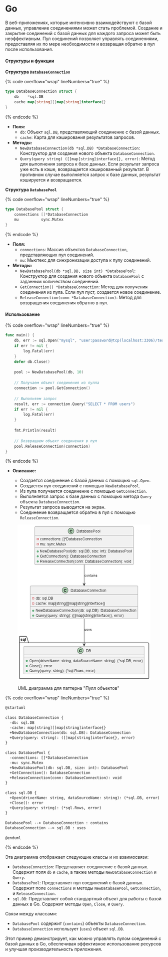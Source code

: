 # Go

В веб-приложениях, которые интенсивно взаимодействуют с базой данных, управление соединениями может стать проблемой. Создание и закрытие соединений с базой данных для каждого запроса может быть неэффективным. Пул соединений позволяет управлять соединениями, предоставляя их по мере необходимости и возвращая обратно в пул после использования.

#### Структуры и функции

**Структура `DatabaseConnection`**

{% code overflow="wrap" lineNumbers="true" %}
```go
type DatabaseConnection struct {
	db    *sql.DB
	cache map[string][]map[string]interface{}
}
```
{% endcode %}

* **Поля:**
  * `db`: Объект `sql.DB`, представляющий соединение с базой данных.
  * `cache`: Карта для кэширования результатов запросов.
* **Методы:**
  * `NewDatabaseConnection(db *sql.DB) *DatabaseConnection`: Конструктор для создания нового объекта `DatabaseConnection`.
  * `Query(query string) ([]map[string]interface{}, error)`: Метод для выполнения запроса к базе данных. Если результат запроса уже есть в кэше, возвращается кэшированный результат. В противном случае выполняется запрос к базе данных, результат кэшируется и возвращается.

**Структура `DatabasePool`**

{% code overflow="wrap" lineNumbers="true" %}
```go
type DatabasePool struct {
	connections []*DatabaseConnection
	mu          sync.Mutex
}
```
{% endcode %}

* **Поля:**
  * `connections`: Массив объектов `DatabaseConnection`, представляющих пул соединений.
  * `mu`: Мьютекс для синхронизации доступа к пулу соединений.
* **Методы:**
  * `NewDatabasePool(db *sql.DB, size int) *DatabasePool`: Конструктор для создания нового объекта `DatabasePool` с заданным количеством соединений.
  * `GetConnection() *DatabaseConnection`: Метод для получения соединения из пула. Если пул пуст, создается новое соединение.
  * `ReleaseConnection(conn *DatabaseConnection)`: Метод для возвращения соединения обратно в пул.

#### Использование

{% code overflow="wrap" lineNumbers="true" %}
```go
func main() {
	db, err := sql.Open("mysql", "user:password@tcp(localhost:3306)/test")
	if err != nil {
		log.Fatal(err)
	}
	defer db.Close()

	pool := NewDatabasePool(db, 10)

	// Получаем объект соединения из пулла
	connection := pool.GetConnection()

	// Выполняем запрос
	result, err := connection.Query("SELECT * FROM users")
	if err != nil {
		log.Fatal(err)
	}

	fmt.Println(result)
	
	// Возвращаем объект соединения в пул
	pool.ReleaseConnection(connection)
}
```
{% endcode %}

*   **Описание:**

    * Создается соединение с базой данных с помощью `sql.Open`.
    * Создается пул соединений с помощью `NewDatabasePool`.
    * Из пула получается соединение с помощью `GetConnection`.
    * Выполняется запрос к базе данных с помощью метода `Query` объекта `DatabaseConnection`.
    * Результат запроса выводится на экран.
    * Соединение возвращается обратно в пул с помощью `ReleaseConnection`.



<figure><img src="../../../../../.gitbook/assets/image (1) (1) (1) (1) (1) (1) (1) (1) (1) (1).png" alt=""><figcaption><p>UML диаграмма для паттерна "Пулл объектов"</p></figcaption></figure>

{% code overflow="wrap" lineNumbers="true" %}
```plant-uml
@startuml

class DatabaseConnection {
  -db: sql.DB
  -cache: map[string][]map[string]interface{}
  +NewDatabaseConnection(db: sql.DB): DatabaseConnection
  +Query(query: string): ([]map[string]interface{}, error)
}

class DatabasePool {
  -connections: []*DatabaseConnection
  -mu: sync.Mutex
  +NewDatabasePool(db: sql.DB, size: int): DatabasePool
  +GetConnection(): DatabaseConnection
  +ReleaseConnection(conn: DatabaseConnection): void
}

class sql.DB {
  +Open(driverName: string, dataSourceName: string): (*sql.DB, error)
  +Close(): error
  +Query(query: string): (*sql.Rows, error)
}

DatabasePool --> DatabaseConnection : contains
DatabaseConnection --> sql.DB : uses

@enduml
```
{% endcode %}

Эта диаграмма отображает следующие классы и их взаимосвязи:

* `DatabaseConnection`: Представляет соединение с базой данных. Содержит поля `db` и `cache`, а также методы `NewDatabaseConnection` и `Query`.
* `DatabasePool`: Представляет пул соединений с базой данных. Содержит поле `connections` и методы `NewDatabasePool`, `GetConnection`, и `ReleaseConnection`.
* `sql.DB`: Представляет собой стандартный объект для работы с базой данных в Go. Содержит методы `Open`, `Close`, и `Query`.

Связи между классами:

* `DatabasePool` содержит (`contains`) объекты `DatabaseConnection`.
* `DatabaseConnection` использует (`uses`) объект `sql.DB`.

Этот пример демонстрирует, как можно управлять пулом соединений с базой данных в Go, обеспечивая эффективное использование ресурсов и улучшая производительность приложения.

